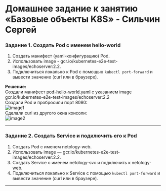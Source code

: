 # Домашнее задание к занятию «Базовые объекты K8S» - Сильчин Сергей

### Задание 1. Создать Pod с именем hello-world

1. Создать манифест (yaml-конфигурацию) Pod.
2. Использовать image - gcr.io/kubernetes-e2e-test-images/echoserver:2.2.
3. Подключиться локально к Pod с помощью `kubectl port-forward` и вывести значение (curl или в браузере).

**Решение:**  
Создали манифест [pod-hello-world.yaml](https://github.com/Daimero88/netology/blob/main/kubernetes-hw/02/pod-hello-world.yaml) с указанием image gcr.io/kubernetes-e2e-test-images/echoserver:2.2  
Создали Pod и пробросили порт 8080:  
![image1](https://github.com/user-attachments/assets/3bd28b3f-0bbf-4011-93cc-1b51ba3d453f)  
Сделали curl из другого окна консоли:  
![image2](https://github.com/user-attachments/assets/d64e6be0-88c1-44a1-a2d8-b494aedfdef3)


------

### Задание 2. Создать Service и подключить его к Pod

1. Создать Pod с именем netology-web.
2. Использовать image — gcr.io/kubernetes-e2e-test-images/echoserver:2.2.
3. Создать Service с именем netology-svc и подключить к netology-web.
4. Подключиться локально к Service с помощью `kubectl port-forward` и вывести значение (curl или в браузере).

------
